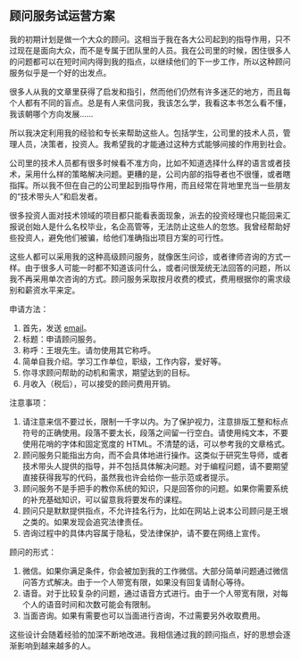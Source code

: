<div class="inner">
<h2>顾问服务试运营方案</h2>
<p>我的初期计划是做一个大众的顾问。这相当于我在各大公司起到的指导作用，只不过现在是面向大众，而不是专属于团队里的人员。我在公司里的时候，困住很多人的问题都可以在短时间内得到我的指点，以继续他们的下一步工作，所以这种顾问服务似乎是一个好的出发点。</p>
<p>很多人从我的文章里获得了启发和指引，然而他们仍然有许多迷茫的地方，而且每个人都有不同的盲点。总是有人来信问我，我该怎么学，我看这本书怎么看不懂，我该朝哪个方向发展……</p>
<p>所以我决定利用我的经验和专长来帮助这些人。包括学生，公司里的技术人员，管理人员，决策者，投资人。我希望我的才能通过这种方式能够间接的作用到社会。</p>
<p>公司里的技术人员都有很多时候看不准方向，比如不知道选择什么样的语言或者技术，采用什么样的策略解决问题。更糟的是，公司内部的指导者也不很懂，或者瞎指挥。所以我不但在自己的公司里起到指导作用，而且经常在背地里充当一些朋友的“技术带头人”和启发者。</p>
<p>很多投资人面对技术领域的项目都只能看表面现象，派去的投资经理也只能回来汇报说创始人是什么名校毕业，名企高管等，无法防止这些人的忽悠。我曾经帮助好些投资人，避免他们被骗，给他们准确指出项目方案的可行性。</p>
<p>这些人都可以采用我的这种高级顾问服务，就像医生问诊，或者律师咨询的方式一样。由于很多人可能一时都不知道该问什么，或者问很笼统无法回答的问题，所以我不再采用单次咨询的方式。顾问服务采取按月收费的模式，费用根据你的需求级别和薪资水平来定。</p>
<p>申请方法：</p>
<ol>
<li>首先，发送 <a href="mailto://yinwang.advising@gmail.com">email</a>。</li>
<li>标题：申请顾问服务。</li>
<li>称呼：王垠先生。请勿使用其它称呼。</li>
<li>简单自我介绍。学习工作单位，职级，工作内容，爱好等。</li>
<li>你寻求顾问帮助的动机和需求，期望达到的目标。</li>
<li>月收入（税后），可以接受的顾问费用开销。</li>
</ol>
<p>注意事项：</p>
<ol>
<li>请注意来信不要过长，限制一千字以内。为了保护视力，注意排版工整和标点符号的正确使用。段落不要太长，段落之间留一行空白。请使用纯文本，不要使用花哨的字体和固定宽度的 HTML。不清楚的话，可以参考我的文章格式。</li>
<li>顾问服务只能指出方向，而不会具体地进行操作。这类似于研究生导师，或者技术带头人提供的指导，并不包括具体解决问题。对于编程问题，请不要期望直接获得我写的代码，虽然我也许会给你一些示范或者提示。</li>
<li>顾问服务不是手把手的教你系统的知识，只是回答你的问题。如果你需要系统的补充基础知识，可以留意我将要发布的课程。</li>
<li>顾问只是默默提供指点，不允许挂名行为，比如在网站上说本公司顾问是王垠之类的。如果发现会追究法律责任。</li>
<li>咨询过程中的具体内容属于隐私，受法律保护，请不要在网络上宣传。</li>
</ol>
<p>顾问的形式：</p>
<ol>
<li>微信。如果你满足条件，你会被加到我的工作微信。大部分简单问题通过微信问答方式解决。由于一个人带宽有限，如果没有回复请耐心等待。</li>
<li>语音。对于比较复杂的问题，通过语音方式进行。由于一个人带宽有限，对每个人的语音时间和次数可能会有限制。</li>
<li>当面咨询。如果有需要也可以当面进行咨询，不过需要另外收取费用。</li>
</ol>
<p>这些设计会随着经验的加深不断地改进。我相信通过我的顾问指点，好的思想会逐渐影响到越来越多的人。</p>
</div>
    